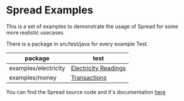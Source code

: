 # Spread Examples
This is a set of examples to demonstrate the usage of Spread for some more realistic usecases

There is a package in src/test/java for every example Test.

| package              | test                                                                         |
|----------------------|------------------------------------------------------------------------------|
| examples/electricity | [Electricity Readings](src/test/java/examples/electricity/MeterReadings.java) |
| examples/money       | [Transactions](src/test/java/examples/money/Transactions.java)               |

You can find the Spread source code and it's documentation [here](https://github.com/alexwatts/spread)
